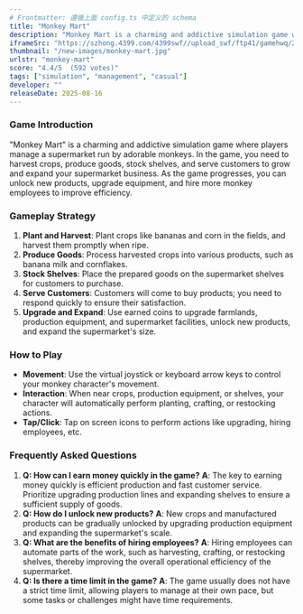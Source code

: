 ```yaml
---
# Frontmatter: 遵循上面 config.ts 中定义的 schema
title: "Monkey Mart"
description: "Monkey Mart is a charming and addictive simulation game where players manage a supermarket run by adorable monkeys, harvesting crops, stocking shelves, and serving customers to grow their business."
iframeSrc: "https://szhong.4399.com/4399swf//upload_swf/ftp41/gamehwq/20221216/09/index.htm"
thumbnail: "/new-images/monkey-mart.jpg"
urlstr: "monkey-mart"
score: "4.4/5  (592 votes)"
tags: ["simulation", "management", "casual"]
developer: ""
releaseDate: 2025-08-16
---
```




### Game Introduction

"Monkey Mart" is a charming and addictive simulation game where players manage a supermarket run by adorable monkeys. In the game, you need to harvest crops, produce goods, stock shelves, and serve customers to grow and expand your supermarket business. As the game progresses, you can unlock new products, upgrade equipment, and hire more monkey employees to improve efficiency.

### Gameplay Strategy

1.  **Plant and Harvest**: Plant crops like bananas and corn in the fields, and harvest them promptly when ripe.
2.  **Produce Goods**: Process harvested crops into various products, such as banana milk and cornflakes.
3.  **Stock Shelves**: Place the prepared goods on the supermarket shelves for customers to purchase.
4.  **Serve Customers**: Customers will come to buy products; you need to respond quickly to ensure their satisfaction.
5.  **Upgrade and Expand**: Use earned coins to upgrade farmlands, production equipment, and supermarket facilities, unlock new products, and expand the supermarket's size.

### How to Play

*   **Movement**: Use the virtual joystick or keyboard arrow keys to control your monkey character's movement.
*   **Interaction**: When near crops, production equipment, or shelves, your character will automatically perform planting, crafting, or restocking actions.
*   **Tap/Click**: Tap on screen icons to perform actions like upgrading, hiring employees, etc.

### Frequently Asked Questions

1.  **Q: How can I earn money quickly in the game?**
    **A**: The key to earning money quickly is efficient production and fast customer service. Prioritize upgrading production lines and expanding shelves to ensure a sufficient supply of goods.
2.  **Q: How do I unlock new products?**
    **A**: New crops and manufactured products can be gradually unlocked by upgrading production equipment and expanding the supermarket's scale.
3.  **Q: What are the benefits of hiring employees?**
    **A**: Hiring employees can automate parts of the work, such as harvesting, crafting, or restocking shelves, thereby improving the overall operational efficiency of the supermarket.
4.  **Q: Is there a time limit in the game?**
    **A**: The game usually does not have a strict time limit, allowing players to manage at their own pace, but some tasks or challenges might have time requirements.